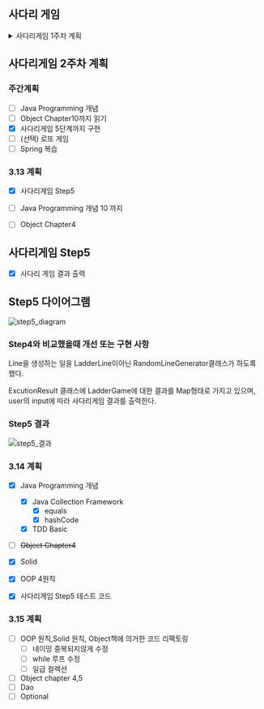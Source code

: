 ## 사다리 게임

<details>
<summary>사다리게임 1주차 계획</summary>
<div markdown="1">


**구현 사항**

- [x] [사다리게임 Step1 기본기능 구현(2023.3.6)](#사다리-게임-step1)

- [x] [사다리게임 Step2 (리팩토링) (2023.3.6)](#사다리-게임-step2)

- [x] [사다리게임 Step3 사다리 모양 개선(2023.3.7)](#사다리-게임-step3)

- [x] [사다리게임 Step4 (리팩토링) (2023.3.8)](#사다리-게임-step4)

- [x] [사다리게임 Step4 v2(리팩토링) (2023.3.9)](#사다리게임-step4-v2)

- [x] [사다리게임 Step4 v3(리팩토링) (2023.3.10)](#사다리-게임-step4-v3)

- [ ] [사다리게임 Step5]()

- [ ] [사다리게임 Step6]()



| 개념                                      | Step            |
| ----------------------------------------- | --------------- |
| StringBuilder & String Buffer             | Step1           |
| commitMessage 작성요령                    | Step2           |
| 클린코딩                                  | Step2           |
| 객체지향생활체조 원칙                     | Step4           |
| TestCode에서 터미널 입력 구현             | Step4           |
| object 형변환                             | Step4           |
| String.format()                           | Step4           |
| Error And Exception 종류 공부             | Step4  추가구현 |
| Assertion (org.junit, org.assertj 차이점) | Step4 추가구현  |
| java.lang                                 | Step4 추가구현  |
| ifPresent, isPresent,findFirst            | Step4 추가구현  |





## 사다리 게임 Step1

- [x] StringBuilder & String Buffer


- [x] n명의 사람과 m개의 사다리 개수를 입력한다.

- [x] 사다리 라인은 랜덤하게 있거나 없다. (`" - "` or `"  "`)

- [x] 사다리 생성 후 출력



### Step1 diagram



![step1_diagram(final)](https://raw.githubusercontent.com/CDBchan/Typora-img/main/img/step1_diagram(final).PNG)



## 사다리 게임 Step2

- [x] commitMessage 작성요령
- [x] 클린코딩
- [x] 메서드의 크기가 최대 10라인을 넘지 않도록 구현한다.
- [x] 들여쓰기(indent) depth를 2단계에서 1단계로 줄인다.
- [x] else를 사용하지 않는다.

### Step1과 비교했을때 개선 또는 구현 사항

- 2중 for문을 줄이기(indent depth를 2단계 ->1단계)
- 분기문 줄이기 (else를 사용하지 않는 방향으로 구현)



## 사다리 게임 Step3

- [x] 플레이어를 이름을 사용해서 추가 (이름은 최대 5글자)
- [x] 사람이름은 쉼표를 기준으로 구분
- [x] 사람 이름은 5글자를 기준으로 사다리 폭 증가
- [x] 사다리 라인이 겹치지 않도록 한다. (사다리가 다음과같이 생성되면 안된다. |-----|-----|)
- [x] 요구사항

> 구현을 할때 아래와 같은 **요구사항** 을 만족시키며 구현한다.
>
> - 메소드의 크기는 최대 10라인
> - indent depth를는 1단계
> - else 사용 X
> - ArrayList 와 Generic을 활용해 구현

### Step2와 비교했을때 개선 또는 구현 사항

- 클래스명을 좀더 직관적으로 변경

    - Main -> LadderGame .. 등

- InputHandler 클래스에 사용자의 이름 및 사다리 높이를 받는 메서드 getHeight,getName 메서드 구현

- Ladder클래스 안에 randomCheck 메서드를통해 사다리 라인이 겹치지 않도록 구현

- InputHandler 클래스에 사용자의 이름이 5글자가 넘는지 확인하는 validate 메서드 추가



### Step3 diagram

![step3_diagram](https://raw.githubusercontent.com/CDBchan/Typora-img/main/img/step3_diagram.PNG)



### Step3 결과

![step3_result](https://raw.githubusercontent.com/CDBchan/Typora-img/main/img/step3_result.PNG)



## 사다리게임 Step4

- [x] 객체지향생활체조 원칙
- [x] TestCode에서 터미널 입력 구현
- [x] object 형변환
- [x] String.format()

- [x] 패키지분리 및 적절한 접근제어자 사용
- [x] 로직을 구현하는 코드에 단위 테스트 구현

- [x] 코드 리팩토링



### Step3와 비교했을때 개선 또는 구현사항

- domain, View 패키지를 통해 클래스를 구분했다

- Ladder 클래스에 존재하는 ArrayList ladder를 출력하기위해 getter를 사용하는대신, toString()을 override 해 getter 메서드를 제거했다.

- InputOutputController 와 LadderGameController를 포함하는 controller패키지를 추가했다.

- 사다리의 Line의 상태를 가지고있는 LadderLine Class를 추가했다.

    - ![LadderLine](https://raw.githubusercontent.com/CDBchan/Typora-img/main/img/LadderLine.PNG)

      ArrayList ladder에 LadderLine클래스에 존재하는 ArrayList<boolean> points를 저장한다.

      LadderLine객체는 사다리에 존재하는 하나의 가로 라인을 나타낸다.

      ![ExampleOfLadder](https://raw.githubusercontent.com/CDBchan/Typora-img/main/img/ExampleOfLadder.PNG)

      위와같이 출력되는 사다리가 있다 가정할때 ArrayList ladder와 ArrayListPoints의 내부 값들의 다음과 같다.

      ![LadderLineEx](https://raw.githubusercontent.com/CDBchan/Typora-img/main/img/LadderLineEx.PNG)

      사다리의 첫번째줄에서 3번째에만 hung이 존재하기에 ArrayList<boolean> points 안에 값은 false/false/true/false가 된다.

      사다리 두번째줄은 false/true/false/true 가된다.. 이런식으로 ArrayList ladder에 LadderLine 객체를 저장한다.

- LadderLine에 points에 대한 validate 메서드 추가했다.(연속적인 true가 들어오는지 판단한다.)

### Step4 diagram

![step4_diagram](https://raw.githubusercontent.com/CDBchan/Typora-img/main/img/step4_diagram.PNG)





## 사다리게임 Step4 v2

- [x] Error And Exception 종류 공부

- [x] Assertion (org.junit, org.assertj 차이점)

- [x] java.lang 패키지

- [x] git 명령어 연습

- [x] 로직에 대한 테스트 코드 추가



### Step4와 비교했을때 개선 또는 구현사항

- InputHandler,OutputHandler보다는 패키지명에맞게 InputView,OutputView로 변경했다.
- 잘못된 입력이 들어왔을때 예외를 발생시키는 validate 메서드들을 추가했다
    - player가 1명이하일때 예외 발생
    - 사다리 높이가 1미만일때 예외 발생



### Step4 v2 diagram

![step4_v2_diagram](https://raw.githubusercontent.com/CDBchan/Typora-img/main/img/step4_v2_diagram.PNG)



## 사다리게임 Step4 v3

- [x] 전체적인 메서드명 및 변수명 수정
- [x] 전체적인 코드 리팩토링



### Step4 v3 diagram

![step4_v3_diagram](https://raw.githubusercontent.com/CDBchan/Typora-img/main/img/step4_v3_diagram.PNG)



### Step4 v2와 비교했을때 개선 또는 구현사항

- 메서드명만보고 동작을 유추할수 있도록 메서드명을 수정했다.
- LadderLine에 존재하는 validator를 포함하는 LinePointsValidator클래스를 만들어 주었다.


</div>
</details>

## 사다리게임 2주차 계획

### **주간계획**

- [ ] Java Programming 개념
- [ ] Object Chapter10까지 읽기
- [x] 사다리게임 5단계까지 구현
- [ ] (선택) 로또 게임
- [ ] Spring 복습

### **3.13 계획**

- [x] 사다리게임 Step5
- [ ] Java Programming 개념 10 까지
- [ ] Object Chapter4



## 사다리게임 Step5

- [x] 사다리 게임 결과 출력



## Step5 다이어그램

![step5_diagram](https://raw.githubusercontent.com/CDBchan/Typora-img/main/img/step5_diagram.PNG)



### Step4와 비교했을때 개선 또는 구현 사항

Line을 생성하는 일을 LadderLine이아닌 RandomLineGenerator클래스가 하도록 했다.

ExcutionResult 클래스에 LadderGame에 대한 결과를 Map형태로 가지고 있으며, user의 input에 따라 사다리게임 결과를 출력한다. 

### Step5 결과
![step5_결과](https://raw.githubusercontent.com/CDBchan/Typora-img/main/img/step5_결과.PNG)

### 3.14 계획

- [x] Java Programming 개념
    - [x] Java Collection Framework
        - [x] equals
        - [x] hashCode

    - [x] TDD Basic

- [ ] ~~Object Chapter4~~
- [x] Solid
- [x] OOP 4원칙
- [x] 사다리게임 Step5 테스트 코드





### 3.15 계획

- [ ] OOP 원칙,Solid 원칙, Object책에 의거한 코드 리팩토링
    - [ ] 네이밍 중복되지않게 수정
    - [ ] while 루프 수정
    - [ ] 일급 컬렉션
- [ ] Object chapter 4,5
- [ ] Dao
- [ ] Optional
